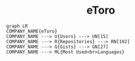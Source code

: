 <h1 align="center">eToro</h1>

```mermaid
graph LR
COMPANY_NAME{eToro}
COMPANY_NAME ---> U{Users} ---> UN[15]
COMPANY_NAME ---> R{Repositories} ---> RN[192]
COMPANY_NAME ---> G{Gists} ---> GN[27]
COMPANY_NAME ---> ML{Most Used<br>Languages}
```
